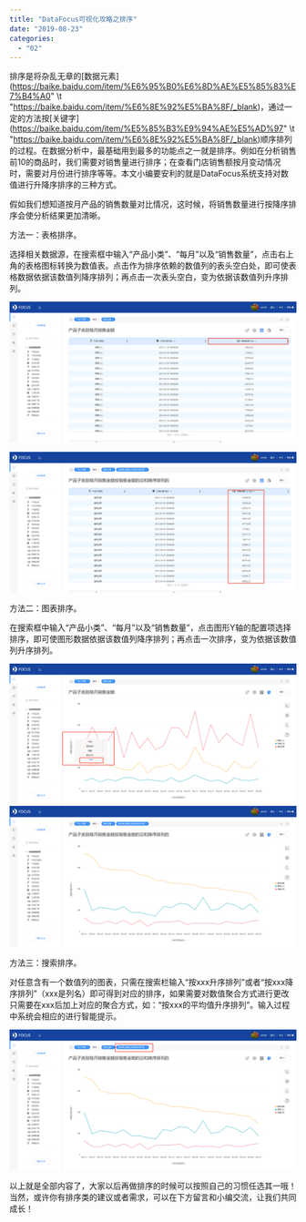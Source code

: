 ```yaml
---
title: "DataFocus可视化攻略之排序"
date: "2019-08-23"
categories: 
  - "02"
---
```


排序是将杂乱无章的[数据元素](https://baike.baidu.com/item/%E6%95%B0%E6%8D%AE%E5%85%83%E7%B4%A0" \t "https://baike.baidu.com/item/%E6%8E%92%E5%BA%8F/_blank)，通过一定的方法按[关键字](https://baike.baidu.com/item/%E5%85%B3%E9%94%AE%E5%AD%97" \t "https://baike.baidu.com/item/%E6%8E%92%E5%BA%8F/_blank)顺序排列的过程。在数据分析中，最基础用到最多的功能点之一就是排序。例如在分析销售前10的商品时，我们需要对销售量进行排序；在查看门店销售额按月变动情况时，需要对月份进行排序等等。本文小编要安利的就是DataFocus系统支持对数值进行升降序排序的三种方式。

假如我们想知道按月产品的销售数量对比情况，这时候，将销售数量进行按降序排序会使分析结果更加清晰。

方法一：表格排序。

选择相关数据源，在搜索框中输入“产品小类”、“每月”以及“销售数量”，点击右上角的表格图标转换为数值表。点击作为排序依赖的数值列的表头空白处，即可使表格数据依据该数值列降序排列；再点击一次表头空白，变为依据该数值列升序排列。

![](images/word-image-302.png)

![](images/word-image-303.png)

方法二：图表排序。

在搜索框中输入“产品小类”、“每月”以及“销售数量”，点击图形Y轴的配置项选择排序，即可使图形数据依据该数值列降序排列；再点击一次排序，变为依据该数值列升序排列。

![](images/word-image-304.png) ![](images/word-image-305.png)

方法三：搜索排序。

对任意含有一个数值列的图表，只需在搜索栏输入“按xxx升序排列”或者“按xxx降序排列”（xxx是列名）即可得到对应的排序，如果需要对数值聚合方式进行更改只需要在xxx后加上对应的聚合方式，如：“按xxx的平均值升序排列”。输入过程中系统会相应的进行智能提示。

![](images/word-image-306.png)

以上就是全部内容了，大家以后再做排序的时候可以按照自己的习惯任选其一哦！当然，或许你有排序类的建议或者需求，可以在下方留言和小编交流，让我们共同成长！
